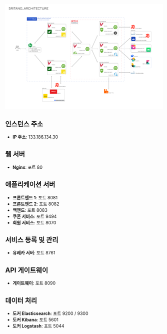
![5RITANG_ARCHITECTURE.png](../photos/5RITANG_ARCHITECTURE.png)

## 인스턴스 주소
- **IP 주소**: 133.186.134.30

## 웹 서버
- **Nginx**: 포트 80

## 애플리케이션 서버
- **프론트엔드 1**: 포트 8081
- **프론트엔드 2**: 포트 8082
- **백엔드**: 포트 8083
- **쿠폰 서비스**: 포트 9494
- **회원 서비스**: 포트 8070

## 서비스 등록 및 관리
- **유레카 서버**: 포트 8761

## API 게이트웨이
- **게이트웨이**: 포트 8090

## 데이터 처리
- **도커 Elasticsearch**: 포트 9200 / 9300
- **도커 Kibana**: 포트 5601
- **도커 Logstash**: 포트 5044